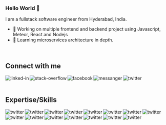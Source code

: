 ### Hello World 👋
I am a fullstack software engineer from Hyderabad, India.
- 🔭 Working on multiple frontend and backend project using Javascript, Meteor, React and Nodejs
- 🌱 Learning microservices architecture in depth.
<br>

## Connect with me

[<img align="left" alt="linked-in" src="https://img.shields.io/badge/linkedin-%230077B5.svg?&style=for-the-badge&logo=linkedin&logoColor=white" />](https://www.linkedin.com/in/akm85/)
[<img align="left" alt="stack-overflow" src="https://img.shields.io/badge/stack%20overflow-FE7A16?logo=stack-overflow&logoColor=white&style=for-the-badge" />](https://stackoverflow.com/users/1892726/abhishek-maurya)
[<img align="left" alt="facebook" src="https://img.shields.io/badge/facebook-%231877F2.svg?&style=for-the-badge&logo=facebook&logoColor=white" />](https://www.facebook.com/abhishek.k.maurya)
[<img align="left" alt="messanger" src="https://img.shields.io/badge/Messenger-00B2FF?style=for-the-badge&logo=messenger&logoColor=white">](https://www.messenger.com/t/abhishek.k.maurya) 
[<img align="left" alt="twitter" src="https://img.shields.io/badge/twitter-%231DA1F2.svg?&style=for-the-badge&logo=twitter&logoColor=white" />](https://twitter.com/xpressabhi)
<br>
<br>

## Expertise/Skills

<img align="left" alt="twitter" src="https://img.shields.io/badge/JavaScript-F7DF1E?style=for-the-badge&logo=javascript&logoColor=black" />
<img align="left" alt="twitter" src="https://img.shields.io/badge/MongoDB-4EA94B?style=for-the-badge&logo=mongodb&logoColor=white" />
<img align="left" alt="twitter" src="https://img.shields.io/badge/Node.js-339933?style=for-the-badge&logo=nodedotjs&logoColor=white" />
<img align="left" alt="twitter" src="https://img.shields.io/badge/Express.js-000000?style=for-the-badge&logo=express&logoColor=white" />
<img align="left" alt="twitter" src="https://img.shields.io/badge/React-20232A?style=for-the-badge&logo=react&logoColor=61DAFB" />
<img align="left" alt="twitter" src="https://img.shields.io/badge/Svelte-4A4A55?style=for-the-badge&logo=svelte&logoColor=FF3E00" />
<img align="left" alt="twitter" src="https://img.shields.io/badge/AngularJS-E23237?style=for-the-badge&logo=angularjs&logoColor=white" />
<img align="left" alt="twitter" src="https://img.shields.io/badge/Bootstrap-563D7C?style=for-the-badge&logo=bootstrap&logoColor=white" />
<img align="left" alt="twitter" src="https://img.shields.io/badge/jQuery-0769AD?style=for-the-badge&logo=jquery&logoColor=white" />
<img align="left" alt="twitter" src="https://img.shields.io/badge/firebase-ffca28?style=for-the-badge&logo=firebase&logoColor=black" />
<img align="left" alt="twitter" src="https://img.shields.io/badge/Git-F05032?style=for-the-badge&logo=git&logoColor=white" />
<img align="left" alt="twitter" src="https://img.shields.io/badge/Chart.js-FF6384?style=for-the-badge&logo=chartdotjs&logoColor=white" />
<img align="left" alt="twitter" src="https://img.shields.io/badge/Digital_Ocean-0080FF?style=for-the-badge&logo=DigitalOcean&logoColor=white" />
<img align="left" alt="twitter" src="https://img.shields.io/badge/Google%20Analytics-E37400?style=for-the-badge&logo=google%20analytics&logoColor=white" />
<img align="left" alt="twitter" src="https://img.shields.io/badge/Visual_Studio_Code-0078D4?style=for-the-badge&logo=visual%20studio%20code&logoColor=white" />
